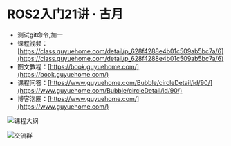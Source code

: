 # ROS2入门21讲 · 古月
- 测试git命令,加一
- 课程视频：[https://class.guyuehome.com/detail/p_628f4288e4b01c509ab5bc7a/6](https://class.guyuehome.com/detail/p_628f4288e4b01c509ab5bc7a/6)
- 图文教程：[https://book.guyuehome.com/](https://book.guyuehome.com/)
- 课程问答：[https://www.guyuehome.com/Bubble/circleDetail/id/90/](https://www.guyuehome.com/Bubble/circleDetail/id/90/)
- 博客泡圈：[https://www.guyuehome.com/](https://www.guyuehome.com/)

![课程大纲](docs/课程大纲.png)

![交流群](docs/交流群.png)
